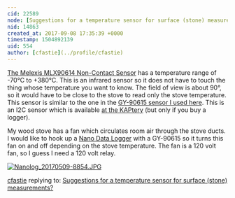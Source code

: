```yaml
---
cid: 22589
node: [Suggestions for a temperature sensor for surface (stone) measurements?](../notes/MadTinker/09-08-2017/suggestions-for-a-temperature-sensor-for-surface-stone-measurements)
nid: 14863
created_at: 2017-09-08 17:35:39 +0000
timestamp: 1504892139
uid: 554
author: [cfastie](../profile/cfastie)
---
```


[The Melexis MLX90614 Non-Contact Sensor](https://learn.adafruit.com/using-melexis-mlx90614-non-contact-sensors/) has a temperature range of -70°C to +380°C. This is an infrared sensor so it does not have to touch the thing whose temperature you want to know. The field of view is about 90°, so it would have to be close to the stove to read only the stove temperature. This sensor is similar to the one in the [GY-90615 sensor I used here](https://publiclab.org/notes/cfastie/05-26-2017/portable-thermal-ir-temperature-logger-unit). This is an I2C sensor which is available [at the KAPtery](http://kaptery.com/product/addon-sensors-etc) (but only if you buy a logger).

My wood stove has a fan which circulates room air through the stove ducts. I would like to hook up a [Nano Data Logger](http://kaptery.com/product/nano-logger-kit) with a GY-90615 so it turns this fan on and off depending on the stove temperature. The fan is a 120 volt fan, so I guess I need a 120 volt relay.

[![Nanolog_20170509-8854.JPG](https://publiclab.org/system/images/photos/000/021/593/medium/Nanolog_20170509-8854.JPG)](https://publiclab.org/system/images/photos/000/021/593/original/Nanolog_20170509-8854.JPG)



[cfastie](../profile/cfastie) replying to: [Suggestions for a temperature sensor for surface (stone) measurements?](../notes/MadTinker/09-08-2017/suggestions-for-a-temperature-sensor-for-surface-stone-measurements)

